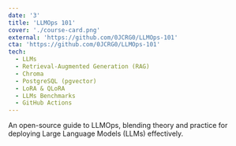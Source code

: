 ```yaml
---
date: '3'
title: 'LLMOps 101'
cover: './course-card.png'
external: 'https://github.com/0JCRG0/LLMOps-101'
cta: 'https://github.com/0JCRG0/LLMOps-101'
tech:
  - LLMs
  - Retrieval-Augmented Generation (RAG)
  - Chroma
  - PostgreSQL (pgvector)
  - LoRA & QLoRA
  - LLMs Benchmarks
  - GitHub Actions
---
```


An open-source guide to LLMOps, blending theory and practice for deploying Large Language
Models (LLMs) effectively.
